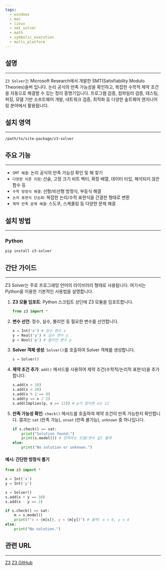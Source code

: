 ```yaml
---
tags:
  - windows
  - mac
  - linux
  - smt_solver
  - math
  - symbolic_execution
  - multi_platform
---
```

## 설명
---
`Z3 Solver`는 Microsoft Research에서 개발한 SMT(Satisfiability Modulo Theories)솔버 입니다. 논리 공식의 만족 가능성을 확인하고, 복잡한 수학적 제약 조건을 자동으로 해결할 수 있는 정리 증명기입니다. 프로그램 검증, 컴파일러 검증, 테스팅, 퍼징, 모델 기반 소프트웨어 개발, 네트워크 검증, 최적화 등 다양한 솦트웨어 엔지니어링 분야에서 활용됩니다.

## 설치 영역
---
`/path/to/site-package/z3-solver`

## 주요 기능
---
- `SMT 해결`: 논리 공식의 만족 가능성 확인 및 해 찾기
- `다양한 이론 지원`: 산술, 고정 크기 비트 벡터, 확장 배열, 데이터 타입, 해석되지 않은 함수 등
- `수학 방정식 해결`: 선형/비선형 방정식, 부등식 해결
- `논리 표현식 단순화`: 복잡한 논리/수학 표현식을 간결한 형태로 변환
- `제약 만족 문제 해결`: 스도쿠, 스케줄링 등 다양한 문제 해결

## 설치 방법
---
### Python
```sh
pip install z3-solver
```

## 간단 가이드
---
Z3 Solver는 주로 프로그래밍 언어의 라이브러리 형태로 사용됩니다. 여기서는 Python을 이용한 기본적인 사용법을 설명합니다.

1.  **Z3 모듈 임포트**: Python 스크립트 상단에 Z3 모듈을 임포트합니다.
    ```python
    from z3 import *
    ```

2.  **변수 선언**: 정수, 실수, 불리언 등 필요한 변수를 선언합니다.
    ```python
    x = Int('x') # 정수 변수 x
    y = Real('y') # 실수 변수 y
    p = Bool('p') # 불리언 변수 p
    ```

3.  **Solver 객체 생성**: `Solver()`를 호출하여 Solver 객체를 생성합니다.
    ```python
    s = Solver()
    ```

4.  **제약 조건 추가**: `add()` 메서드를 사용하여 제약 조건(수학적/논리적 표현식)을 추가합니다.
    ```python
    s.add(x > 10)
    s.add(x < 20)
    s.add(x % 2 == 0)
    s.add(y == x / 2)
    s.add(Implies(p, x == 12)) # p가 참이면 x는 12
    ```

5.  **만족 가능성 확인**: `check()` 메서드를 호출하여 제약 조건이 만족 가능한지 확인합니다. 결과는 `sat` (만족 가능), `unsat` (만족 불가능), `unknown` 중 하나입니다.
    ```python
    if s.check() == sat:
        print("Solution found:")
        print(s.model()) # 만족하는 모델(변수 값) 출력
    else:
        print("No solution or unknown.")
    ```

#### 예시: 간단한 방정식 풀기
```python
from z3 import *

x = Int('x')
y = Int('y')

s = Solver()
s.add(x + y == 10)
s.add(x - y == 2)

if s.check() == sat:
    m = s.model()
    print(f"x = {m[x]}, y = {m[y]}") # 출력: x = 6, y = 4
else:
    print("No solution.")
```

## 관련 URL
---
[Z3](https://z3prover.github.io/papers/programmingz3.html)
[Z3 GitHub](https://github.com/Z3Prover/z3)

